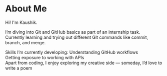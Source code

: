 # About Me
Hi! I'm Kaushik.

I’m diving into Git and GitHub basics as part of an internship task.  
Currently learning and trying out different Git commands like commit, branch, and merge. 

Skills I’m currently developing:
Understanding GitHub workflows  
Getting exposure to working with APIs  
Apart from coding, I enjoy exploring my creative side — someday, I’d love to write a poem 